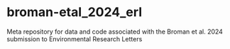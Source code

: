 # broman-etal_2024_erl
Meta repository for data and code associated with the Broman et al. 2024 submission to Environmental Research Letters

